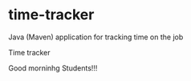 # time-tracker
Java (Maven) application for tracking time on the job

Time tracker

Good morninhg Students!!!
